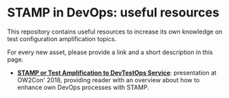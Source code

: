 # STAMP in DevOps: useful resources
This repository contains useful resources to increase its own knowledge on test configuration amplification topics.

For every new asset, please provide a link and a short description in this page.

- **[STAMP or Test Amplification to DevTestOps Service](OW2Con18-stamp_devtestops.odp)**: presentation at OW2Con' 2018, providing reader with an overview about how to enhance own DevOps processes  with STAMP.